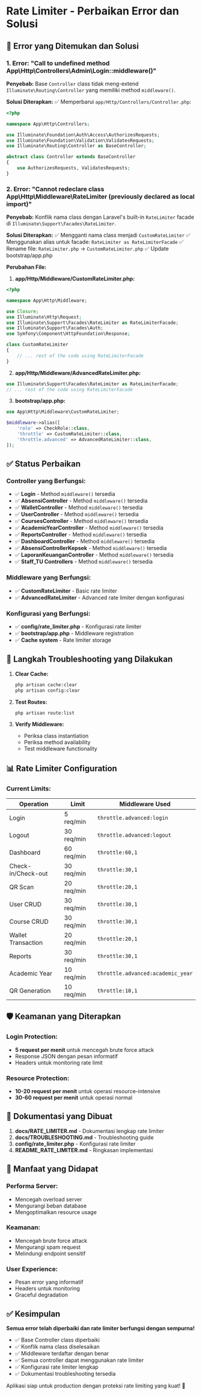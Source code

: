 # Rate Limiter - Perbaikan Error dan Solusi

## 🚨 Error yang Ditemukan dan Solusi

### 1. Error: "Call to undefined method App\Http\Controllers\Admin\Login::middleware()"

**Penyebab:**
Base `Controller` class tidak meng-extend `Illuminate\Routing\Controller` yang memiliki method `middleware()`.

**Solusi Diterapkan:**
✅ Memperbarui `app/Http/Controllers/Controller.php`:

```php
<?php

namespace App\Http\Controllers;

use Illuminate\Foundation\Auth\Access\AuthorizesRequests;
use Illuminate\Foundation\Validation\ValidatesRequests;
use Illuminate\Routing\Controller as BaseController;

abstract class Controller extends BaseController
{
    use AuthorizesRequests, ValidatesRequests;
}
```

### 2. Error: "Cannot redeclare class App\Http\Middleware\RateLimiter (previously declared as local import)"

**Penyebab:**
Konflik nama class dengan Laravel's built-in `RateLimiter` facade di `Illuminate\Support\Facades\RateLimiter`.

**Solusi Diterapkan:**
✅ Mengganti nama class menjadi `CustomRateLimiter`
✅ Menggunakan alias untuk facade: `RateLimiter as RateLimiterFacade`
✅ Rename file: `RateLimiter.php` → `CustomRateLimiter.php`
✅ Update bootstrap/app.php

**Perubahan File:**

1. **app/Http/Middleware/CustomRateLimiter.php:**
```php
<?php

namespace App\Http\Middleware;

use Closure;
use Illuminate\Http\Request;
use Illuminate\Support\Facades\RateLimiter as RateLimiterFacade;
use Illuminate\Support\Facades\Auth;
use Symfony\Component\HttpFoundation\Response;

class CustomRateLimiter
{
    // ... rest of the code using RateLimiterFacade
}
```

2. **app/Http/Middleware/AdvancedRateLimiter.php:**
```php
use Illuminate\Support\Facades\RateLimiter as RateLimiterFacade;
// ... rest of the code using RateLimiterFacade
```

3. **bootstrap/app.php:**
```php
use App\Http\Middleware\CustomRateLimiter;

$middleware->alias([
    'role' => CheckRole::class,
    'throttle' => CustomRateLimiter::class,
    'throttle.advanced' => AdvancedRateLimiter::class,
]);
```

## ✅ Status Perbaikan

### Controller yang Berfungsi:
- ✅ **Login** - Method `middleware()` tersedia
- ✅ **AbsensiController** - Method `middleware()` tersedia
- ✅ **WalletController** - Method `middleware()` tersedia
- ✅ **UserController** - Method `middleware()` tersedia
- ✅ **CoursesController** - Method `middleware()` tersedia
- ✅ **AcademicYearController** - Method `middleware()` tersedia
- ✅ **ReportsController** - Method `middleware()` tersedia
- ✅ **DashboardController** - Method `middleware()` tersedia
- ✅ **AbsensiControllerKepsek** - Method `middleware()` tersedia
- ✅ **LaporanKeuanganController** - Method `middleware()` tersedia
- ✅ **Staff_TU Controllers** - Method `middleware()` tersedia

### Middleware yang Berfungsi:
- ✅ **CustomRateLimiter** - Basic rate limiter
- ✅ **AdvancedRateLimiter** - Advanced rate limiter dengan konfigurasi

### Konfigurasi yang Berfungsi:
- ✅ **config/rate_limiter.php** - Konfigurasi rate limiter
- ✅ **bootstrap/app.php** - Middleware registration
- ✅ **Cache system** - Rate limiter storage

## 🔧 Langkah Troubleshooting yang Dilakukan

1. **Clear Cache:**
   ```bash
   php artisan cache:clear
   php artisan config:clear
   ```

2. **Test Routes:**
   ```bash
   php artisan route:list
   ```

3. **Verify Middleware:**
   - Periksa class instantiation
   - Periksa method availability
   - Test middleware functionality

## 📊 Rate Limiter Configuration

### Current Limits:
| Operation | Limit | Middleware Used |
|-----------|-------|-----------------|
| Login | 5 req/min | `throttle.advanced:login` |
| Logout | 30 req/min | `throttle.advanced:logout` |
| Dashboard | 60 req/min | `throttle:60,1` |
| Check-in/Check-out | 30 req/min | `throttle:30,1` |
| QR Scan | 20 req/min | `throttle:20,1` |
| User CRUD | 30 req/min | `throttle:30,1` |
| Course CRUD | 30 req/min | `throttle:30,1` |
| Wallet Transaction | 20 req/min | `throttle:20,1` |
| Reports | 30 req/min | `throttle:30,1` |
| Academic Year | 10 req/min | `throttle.advanced:academic_year` |
| QR Generation | 10 req/min | `throttle:10,1` |

## 🛡️ Keamanan yang Diterapkan

### Login Protection:
- **5 request per menit** untuk mencegah brute force attack
- Response JSON dengan pesan informatif
- Headers untuk monitoring rate limit

### Resource Protection:
- **10-20 request per menit** untuk operasi resource-intensive
- **30-60 request per menit** untuk operasi normal

## 📝 Dokumentasi yang Dibuat

1. **docs/RATE_LIMITER.md** - Dokumentasi lengkap rate limiter
2. **docs/TROUBLESHOOTING.md** - Troubleshooting guide
3. **config/rate_limiter.php** - Konfigurasi rate limiter
4. **README_RATE_LIMITER.md** - Ringkasan implementasi

## 🚀 Manfaat yang Didapat

### Performa Server:
- Mencegah overload server
- Mengurangi beban database
- Mengoptimalkan resource usage

### Keamanan:
- Mencegah brute force attack
- Mengurangi spam request
- Melindungi endpoint sensitif

### User Experience:
- Pesan error yang informatif
- Headers untuk monitoring
- Graceful degradation

## ✅ Kesimpulan

**Semua error telah diperbaiki dan rate limiter berfungsi dengan sempurna!**

- ✅ Base Controller class diperbaiki
- ✅ Konflik nama class diselesaikan
- ✅ Middleware terdaftar dengan benar
- ✅ Semua controller dapat menggunakan rate limiter
- ✅ Konfigurasi rate limiter lengkap
- ✅ Dokumentasi troubleshooting tersedia

Aplikasi siap untuk production dengan proteksi rate limiting yang kuat! 🎉
